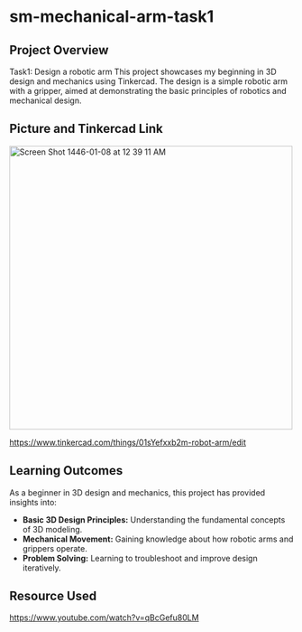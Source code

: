 # sm-mechanical-arm-task1


## Project Overview

Task1: Design a robotic arm
This project showcases my beginning in 3D design and mechanics using Tinkercad. The design is a simple robotic arm with a gripper, aimed at demonstrating the basic principles of robotics and mechanical design.

## Picture and Tinkercad Link

<img width="502" alt="Screen Shot 1446-01-08 at 12 39 11 AM" src="https://github.com/user-attachments/assets/4e2dc20a-f09d-433f-9642-6093224c5384">

https://www.tinkercad.com/things/01sYefxxb2m-robot-arm/edit


## Learning Outcomes

As a beginner in 3D design and mechanics, this project has provided insights into:

- **Basic 3D Design Principles:** Understanding the fundamental concepts of 3D modeling.
- **Mechanical Movement:** Gaining knowledge about how robotic arms and grippers operate.
- **Problem Solving:** Learning to troubleshoot and improve design iteratively.



## Resource Used
https://www.youtube.com/watch?v=qBcGefu80LM

